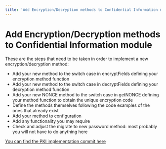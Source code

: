 ```yaml
---
title: 'Add Encryption/Decryption methods to Confidential Information module'
---
```


Add Encryption/Decryption methods to Confidential Information module
====================================================================

These are the steps that need to be taken in order to implement a new
encryption/decryption method:

-   Add your new method to the switch case in encryptFields defining
    your encryption method function
-   Add your new method to the switch case in decryptFields defining
    your decryption method function
-   Add your new NONCE method to the switch case in getNONCE defining
    your method function to obtain the unique encryption code
-   Define the methods themselves following the code examples of the
    ones that already exist
-   Add your method to configuration
-   Add any functionality you may require
-   Check and adjust the migrate to new password method: most probably
    you will not have to do anything here

[You can find the PKI implementation commit
here](https://github.com/tsolucio/Confidential-Information/commit/d927bc6442af4f074ccd2c886635d227f6013072)
